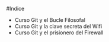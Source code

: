 #Indice

* Curso Git y el Bucle Filosofal
* Curso Git y la clave secreta del Wifi
* Curso Git y el prisionero del Firewall

